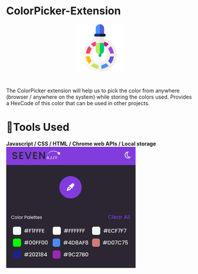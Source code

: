 # ColorPicker-Extension

 <center>
                                                                  <img src="./icons/icon128.png"/>
 </center>
 

#
The ColorPicker extension will help us to pick the color from anywhere (browser / anywhere on the system) while storing the colors used. Provides a HexCode of this color that can be used in other projects.

# 🔧Tools Used
**Javascript / CSS / HTML / Chrome web APIs / Local storage**
![CHEESE!](./icons/colorPicker_ext.PNG)
